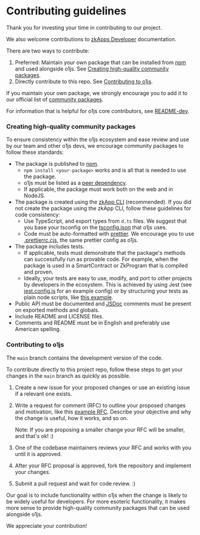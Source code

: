 # Contributing guidelines

Thank you for investing your time in contributing to our project.

We also welcome contributions to [zkApps
Developer](https://docs.minaprotocol.com/zkapps) documentation.

There are two ways to contribute:

1. Preferred: Maintain your own package that can be installed from
   [npm](https://www.npmjs.com/) and used alongside o1js. See [Creating
   high-quality community packages](#creating-high-quality-community-packages).
2. Directly contribute to this repo. See [Contributing to
   o1js](#contributing-to-o1js).

If you maintain your own package, we strongly encourage you to add it to our
official list of [community packages](./README.md#community-packages).

For information that is helpful for o1js core contributors, see
[README-dev](README-dev.md).

### Creating high-quality community packages

To ensure consistency within the o1js ecosystem and ease review and use by our
team and other o1js devs, we encourage community packages to follow these
standards:

- The package is published to [npm](https://www.npmjs.com/).
  - `npm install <your-package>` works and is all that is needed to use the
    package.
  - o1js must be listed as a [peer
    dependency](https://docs.npmjs.com/cli/v9/configuring-npm/package-json#peerdependencies).
  - If applicable, the package must work both on the web and in NodeJS.
- The package is created using the [zkApp CLI](https://www.npmjs.com/package/zkapp-cli) (recommended).
  If you did not create the package using the zkApp CLI, follow these guidelines
  for code consistency:
  - Use TypeScript, and export types from `d.ts` files. We suggest that you base
    your tsconfig on the [tsconfig.json](./tsconfig.json) that o1js uses.
  - Code must be auto-formatted with [prettier](https://prettier.io/). We
    encourage you to use [.prettierrc.cjs](./.prettierrc.cjs), the same prettier
    config as o1js.
- The package includes tests.
  - If applicable, tests must demonstrate that the package's methods can
    successfully run as provable code. For example, when the package is used in
    a SmartContract or ZkProgram that is compiled and proven.
  - Ideally, your tests are easy to use, modify, and port to other projects by
    developers in the ecosystem. This is achieved by using Jest (see
    [jest.config.js](./jest.config.js) for an example config) or by structuring
    your tests as plain node scripts, like [this
    example](./src/lib/circuit_value.unit-test.ts).
- Public API must be documented and [JSDoc](https://jsdoc.app/) comments must be
  present on exported methods and globals.
- Include README and LICENSE files.
- Comments and README must be in English and preferably use American spelling.

### Contributing to o1js

The `main` branch contains the development version of the code.

To contribute directly to this project repo, follow these steps to get your
changes in the `main` branch as quickly as possible.

1. Create a new issue for your proposed changes or use an existing issue if a
   relevant one exists.
1. Write a request for comment (RFC) to outline your proposed changes and
   motivation, like this [example
   RFC](https://github.com/o1-labs/o1js/issues/233). Describe your objective and
   why the change is useful, how it works, and so on.

   Note: If you are proposing a smaller change your RFC will be smaller, and
   that's ok! :)

1. One of the codebase maintainers reviews your RFC and works with you until it
   is approved.
1. After your RFC proposal is approved, fork the repository and implement your
   changes.
1. Submit a pull request and wait for code review. :)

Our goal is to include functionality within o1js when the change is likely to be
widely useful for developers. For more esoteric functionality, it makes more
sense to provide high-quality community packages that can be used alongside
o1js.

We appreciate your contribution!
